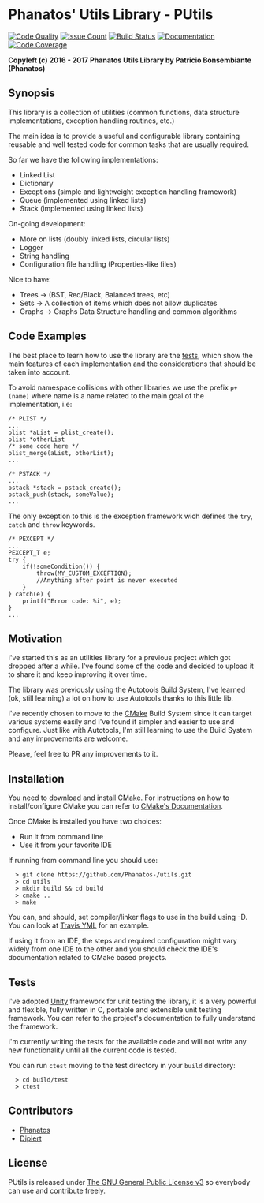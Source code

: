 # Phanatos' Utils Library - PUtils 
[![Code Quality](https://codeclimate.com/github/Phanatos-/utils/badges/gpa.svg)](https://codeclimate.com/github/Phanatos-/utils)
[![Issue Count](https://codeclimate.com/github/Phanatos-/utils/badges/issue_count.svg)](https://codeclimate.com/github/Phanatos-/utils)
[![Build Status](https://travis-ci.org/Phanatos-/utils.svg?branch=master)](https://travis-ci.org/Phanatos-/utils)
[![Documentation](https://codedocs.xyz/Phanatos-/utils.svg)](https://codedocs.xyz/Phanatos-/utils/)
[![Code Coverage](https://codecov.io/gh/Phanatos-/utils/branch/master/graph/badge.svg)](https://codecov.io/gh/Phanatos-/utils)



__Copyleft (c) 2016 - 2017 Phanatos Utils Library by Patricio Bonsembiante (Phanatos)__

## Synopsis

This library is a collection of utilities  (common functions, data structure implementations, exception handling routines, etc.)

The main idea is to provide a useful and configurable library containing reusable and well tested code for common tasks that are usually required.

So far we have the following implementations:

* Linked List
* Dictionary
* Exceptions (simple and lightweight exception handling framework) 
* Queue (implemented using linked lists)
* Stack (implemented using linked lists)

On-going development:

* More on lists (doubly linked lists, circular lists) 
* Logger
* String handling
* Configuration file handling (Properties-like files)

Nice to have: 

* Trees -> (BST, Red/Black, Balanced trees, etc)
* Sets -> A collection of items which does not allow duplicates
* Graphs -> Graphs Data Structure handling and common algorithms

## Code Examples

The best place to learn how to use the library are the [tests](/test), which show the main features of each implementation and the considerations that should be taken into account.

To avoid namespace collisions with other libraries we use the prefix `p+(name)` where name is a name related to the main goal of the implementation, i.e:

```
/* PLIST */
...
plist *aList = plist_create();
plist *otherList
/* some code here */
plist_merge(aList, otherList);
...

/* PSTACK */
...
pstack *stack = pstack_create();
pstack_push(stack, someValue);
...
```

The only exception to this is the exception framework wich defines the `try`, `catch` and `throw` keywords.

```
/* PEXCEPT */
...
PEXCEPT_T e;
try {
    if(!someCondition()) {
        throw(MY_CUSTOM_EXCEPTION);
        //Anything after point is never executed
    }
} catch(e) {
    printf("Error code: %i", e);
}
...
```

## Motivation

I've started this as an utilities library for a previous project which got dropped after a while. I've found some of the code and decided to upload it to share it and keep improving it over time.

The library was previously using the Autotools Build System, I've learned (ok, still learning) a lot on how to use Autotools thanks to this little lib.

I've recently chosen to move to the [CMake](https://cmake.org) Build System since it can target various systems easily and I've found it simpler and easier to use and configure. Just like with Autotools, I'm still learning to use the Build System and any improvements are welcome.

Please, feel free to PR any improvements to it.

## Installation

You need to download and install [CMake](https://cmake.org). For instructions on how to install/configure CMake you can refer to [CMake's Documentation](https://cmake.org/cmake/help/latest/).

Once CMake is installed you have two choices:

   * Run it from command line
   * Use it from your favorite IDE

If running from command line you should use:

      > git clone https://github.com/Phanatos-/utils.git
      > cd utils
      > mkdir build && cd build
      > cmake ..
      > make

You can, and should, set compiler/linker flags to use in the build using -D. You can look at [Travis YML](./.travis.yml) for an example.

If using it from an IDE, the steps and required configuration might vary widely from one IDE to the other and you should check the IDE's documentation related to CMake based projects.

## Tests

I've adopted [Unity](https://github.com/ThrowTheSwitch/Unity) framework for unit testing the library, it is a very powerful and flexible, fully written in C, portable and extensible unit testing framework. You can refer to the project's documentation to fully understand the framework.

I'm currently writing the tests for the available code and will not write any new functionality until all the current code is tested.

You can run `ctest` moving to the test directory in your `build` directory:

      > cd build/test
      > ctest

## Contributors

* [Phanatos](https://github.com/Phanatos-)
* [Dipiert](https://github.com/Dipiert)

## License
PUtils is released under [The GNU General Public License v3](./COPYING) so everybody can use and contribute freely.
